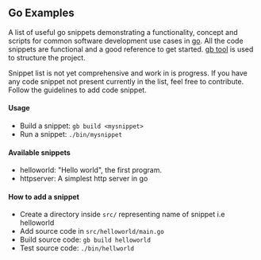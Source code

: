 ## Go Examples

A list of useful go snippets demonstrating a functionality, concept and scripts for common software development use cases in [go](https://golang.org/). All the code snippets are functional and a good reference to get started. [gb tool](https://getgb.io/) is used to structure the project.

Snippet list is not yet comprehensive and work in is progress. If you have any code snippet not present currently in the list, feel free to contribute. Follow the guidelines to add code snippet.


#### Usage

- Build a snippet: `gb build <mysnippet>`
- Run a snippet: `./bin/mysnippet`

#### Available snippets
- helloworld: "Hello world", the first program.
- httpserver: A simplest http server in go


#### How to add a snippet
- Create a directory inside `src/` representing name of snippet i.e helloworld
- Add source code in `src/helloworld/main.go`
- Build source code:  `gb build helloworld`
- Test source code: `./bin/hellworld`
